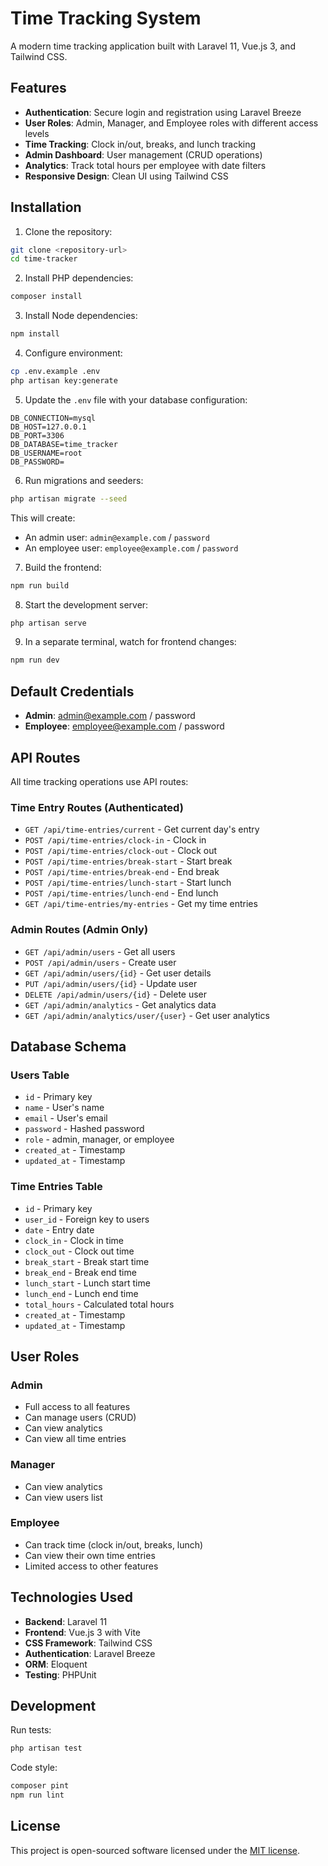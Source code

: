 # Time Tracking System

A modern time tracking application built with Laravel 11, Vue.js 3, and Tailwind CSS.

## Features

- **Authentication**: Secure login and registration using Laravel Breeze
- **User Roles**: Admin, Manager, and Employee roles with different access levels
- **Time Tracking**: Clock in/out, breaks, and lunch tracking
- **Admin Dashboard**: User management (CRUD operations)
- **Analytics**: Track total hours per employee with date filters
- **Responsive Design**: Clean UI using Tailwind CSS

## Installation

1. Clone the repository:
```bash
git clone <repository-url>
cd time-tracker
```

2. Install PHP dependencies:
```bash
composer install
```

3. Install Node dependencies:
```bash
npm install
```

4. Configure environment:
```bash
cp .env.example .env
php artisan key:generate
```

5. Update the `.env` file with your database configuration:
```
DB_CONNECTION=mysql
DB_HOST=127.0.0.1
DB_PORT=3306
DB_DATABASE=time_tracker
DB_USERNAME=root
DB_PASSWORD=
```

6. Run migrations and seeders:
```bash
php artisan migrate --seed
```

This will create:
- An admin user: `admin@example.com` / `password`
- An employee user: `employee@example.com` / `password`

7. Build the frontend:
```bash
npm run build
```

8. Start the development server:
```bash
php artisan serve
```

9. In a separate terminal, watch for frontend changes:
```bash
npm run dev
```

## Default Credentials

- **Admin**: admin@example.com / password
- **Employee**: employee@example.com / password

## API Routes

All time tracking operations use API routes:

### Time Entry Routes (Authenticated)
- `GET /api/time-entries/current` - Get current day's entry
- `POST /api/time-entries/clock-in` - Clock in
- `POST /api/time-entries/clock-out` - Clock out
- `POST /api/time-entries/break-start` - Start break
- `POST /api/time-entries/break-end` - End break
- `POST /api/time-entries/lunch-start` - Start lunch
- `POST /api/time-entries/lunch-end` - End lunch
- `GET /api/time-entries/my-entries` - Get my time entries

### Admin Routes (Admin Only)
- `GET /api/admin/users` - Get all users
- `POST /api/admin/users` - Create user
- `GET /api/admin/users/{id}` - Get user details
- `PUT /api/admin/users/{id}` - Update user
- `DELETE /api/admin/users/{id}` - Delete user
- `GET /api/admin/analytics` - Get analytics data
- `GET /api/admin/analytics/user/{user}` - Get user analytics

## Database Schema

### Users Table
- `id` - Primary key
- `name` - User's name
- `email` - User's email
- `password` - Hashed password
- `role` - admin, manager, or employee
- `created_at` - Timestamp
- `updated_at` - Timestamp

### Time Entries Table
- `id` - Primary key
- `user_id` - Foreign key to users
- `date` - Entry date
- `clock_in` - Clock in time
- `clock_out` - Clock out time
- `break_start` - Break start time
- `break_end` - Break end time
- `lunch_start` - Lunch start time
- `lunch_end` - Lunch end time
- `total_hours` - Calculated total hours
- `created_at` - Timestamp
- `updated_at` - Timestamp

## User Roles

### Admin
- Full access to all features
- Can manage users (CRUD)
- Can view analytics
- Can view all time entries

### Manager
- Can view analytics
- Can view users list

### Employee
- Can track time (clock in/out, breaks, lunch)
- Can view their own time entries
- Limited access to other features

## Technologies Used

- **Backend**: Laravel 11
- **Frontend**: Vue.js 3 with Vite
- **CSS Framework**: Tailwind CSS
- **Authentication**: Laravel Breeze
- **ORM**: Eloquent
- **Testing**: PHPUnit

## Development

Run tests:
```bash
php artisan test
```

Code style:
```bash
composer pint
npm run lint
```

## License

This project is open-sourced software licensed under the [MIT license](https://opensource.org/licenses/MIT).
